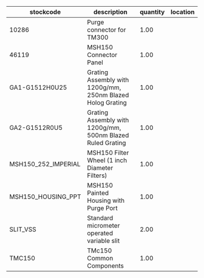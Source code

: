 |stockcode|description|quantity|location|
|---------|-----------|--------|--------|
|10286|Purge connector for TM300|1.00||
|46119|MSH150 Connector Panel|1.00||
|GA1-G1512H0U25|Grating Assembly with 1200g/mm, 250nm Blazed Holog Grating|1.00||
|GA2-G1512R0U5|Grating Assembly with 1200g/mm, 500nm Blazed Ruled Grating|1.00||
|MSH150_252_IMPERIAL|MSH150 Filter Wheel (1 inch Diameter Filters)|1.00||
|MSH150_HOUSING_PPT|MSH150 Painted Housing with Purge Port|1.00||
|SLIT_VSS|Standard micrometer operated variable slit|2.00||
|TMC150|TMc150 Common Components|1.00||
